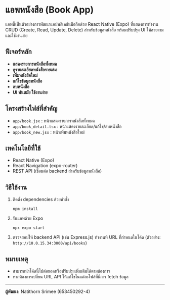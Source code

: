 # แอพหนังสือ (Book App)

แอพนี้เป็นตัวอย่างการพัฒนาแอปพลิเคชันมือถือด้วย React Native (Expo) ที่แสดงการทำงาน CRUD (Create, Read, Update, Delete) สำหรับข้อมูลหนังสือ พร้อมปรับปรุง UI ให้สวยงามและใช้งานง่าย

## ฟีเจอร์หลัก
- **แสดงรายการหนังสือทั้งหมด**
- **ดูรายละเอียดหนังสือรายเล่ม**
- **เพิ่มหนังสือใหม่**
- **แก้ไขข้อมูลหนังสือ**
- **ลบหนังสือ**
- **UI ทันสมัย ใช้งานง่าย**

## โครงสร้างไฟล์ที่สำคัญ
- `app/book.jsx` : หน้าแสดงรายการหนังสือทั้งหมด
- `app/book_detail.tsx` : หน้าแสดงรายละเอียด/แก้ไข/ลบหนังสือ
- `app/book_new.jsx` : หน้าเพิ่มหนังสือใหม่

## เทคโนโลยีที่ใช้
- React Native (Expo)
- React Navigation (expo-router)
- REST API (เชื่อมต่อ backend สำหรับข้อมูลหนังสือ)

## วิธีใช้งาน
1. ติดตั้ง dependencies ด้วยคำสั่ง
   ```
   npm install
   ```
2. รันแอพด้วย Expo
   ```
   npx expo start
   ```
3. ตรวจสอบให้ backend API (เช่น Express.js) ทำงานที่ URL ที่กำหนดในโค้ด (ตัวอย่าง: `http://10.0.15.34:3000/api/books`)

## หมายเหตุ
- สามารถนำโค้ดนี้ไปต่อยอดหรือปรับปรุงเพิ่มเติมได้ตามต้องการ
- หากต้องการเปลี่ยน URL API ให้แก้ไขในแต่ละไฟล์ที่มีการ fetch ข้อมูล

---
**ผู้พัฒนา:** Natithorn Srimee (653450292-4)

